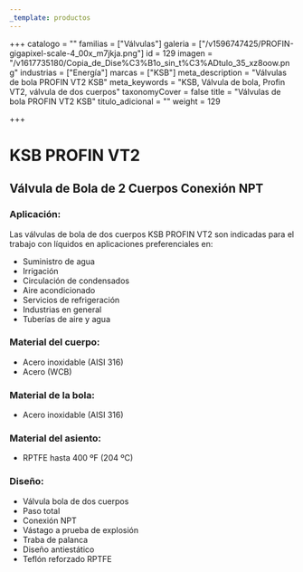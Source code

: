 ```yaml
---
_template: productos
---
```






+++
catalogo = ""
familias = ["Válvulas"]
galeria = ["/v1596747425/PROFIN-gigapixel-scale-4_00x_m7jkja.png"]
id = 129
imagen = "/v1617735180/Copia_de_Dise%C3%B1o_sin_t%C3%ADtulo_35_xz8oow.png"
industrias = ["Energía"]
marcas = ["KSB"]
meta_description = "Válvulas de bola PROFIN VT2 KSB"
meta_keywords = "KSB, Válvula de bola, Profin VT2, válvula de dos cuerpos"
taxonomyCover = false
title = "Válvulas de bola PROFIN VT2 KSB"
titulo_adicional = ""
weight = 129

+++
# **KSB PROFIN VT2**

## Válvula de Bola de 2 Cuerpos Conexión NPT

### Aplicación:

Las válvulas de bola de dos cuerpos KSB PROFIN VT2 son indicadas para el trabajo con líquidos en aplicaciones preferenciales en: 

* Suministro de agua 
* Irrigación 
* Circulación de condensados 
* Aire acondicionado 
* Servicios de refrigeración 
* Industrias en general 
* Tuberías de aire y agua 

### **Material del cuerpo:**

* Acero inoxidable (AISI 316)
* Acero (WCB)

### **Material de la bola:**

* Acero inoxidable (AISI 316)

### **Material del asiento:**

* RPTFE hasta 400 ºF (204 ºC)

### **Diseño:**

* Válvula bola de dos cuerpos
* Paso total
* Conexión NPT
* Vástago a prueba de explosión
* Traba de palanca
* Diseño antiestático
* Teflón reforzado RPTFE
